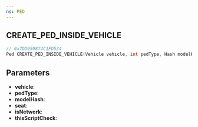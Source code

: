 ```yaml
---
ns: PED
---
```

## CREATE_PED_INSIDE_VEHICLE

```c
// 0x7DD959874C1FD534
Ped CREATE_PED_INSIDE_VEHICLE(Vehicle vehicle, int pedType, Hash modelHash, int seat, BOOL isNetwork, BOOL thisScriptCheck);
```

## Parameters
* **vehicle**:
* **pedType**:
* **modelHash**:
* **seat**:
* **isNetwork**:
* **thisScriptCheck**:
